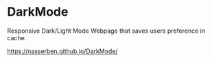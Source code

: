 # DarkMode

Responsive Dark/Light Mode Webpage that saves users preference in cache.

https://nasserben.github.io/DarkMode/
